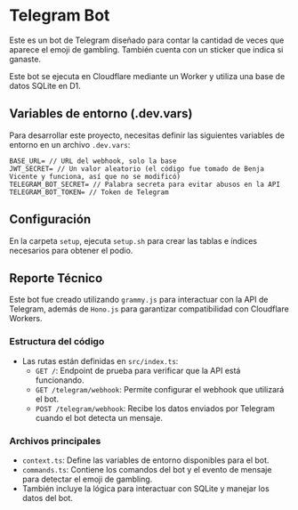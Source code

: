 # Telegram Bot

Este es un bot de Telegram diseñado para contar la cantidad de veces que aparece el emoji de gambling. También cuenta con un sticker que indica si ganaste.

Este bot se ejecuta en Cloudflare mediante un Worker y utiliza una base de datos SQLite en D1.

## Variables de entorno (.dev.vars)

Para desarrollar este proyecto, necesitas definir las siguientes variables de entorno en un archivo `.dev.vars`:

```
BASE_URL= // URL del webhook, solo la base
JWT_SECRET= // Un valor aleatorio (el código fue tomado de Benja Vicente y funciona, así que no se modificó)
TELEGRAM_BOT_SECRET= // Palabra secreta para evitar abusos en la API
TELEGRAM_BOT_TOKEN= // Token de Telegram
```

## Configuración

En la carpeta `setup`, ejecuta `setup.sh` para crear las tablas e índices necesarios para obtener el podio.

## Reporte Técnico

Este bot fue creado utilizando `grammy.js` para interactuar con la API de Telegram, además de `Hono.js` para garantizar compatibilidad con Cloudflare Workers.

### Estructura del código
- Las rutas están definidas en `src/index.ts`:
  - `GET /`: Endpoint de prueba para verificar que la API está funcionando.
  - `GET /telegram/webhook`: Permite configurar el webhook que utilizará el bot.
  - `POST /telegram/webhook`: Recibe los datos enviados por Telegram cuando el bot detecta un mensaje.

### Archivos principales
- `context.ts`: Define las variables de entorno disponibles para el bot.
- `commands.ts`: Contiene los comandos del bot y el evento de mensaje para detectar el emoji de gambling.
- También incluye la lógica para interactuar con SQLite y manejar los datos del bot.
